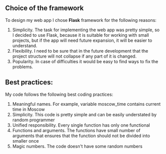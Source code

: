 ## Choice of the framework
To design my web app I chose **Flask** framework for the following reasons:
1. Simplicity. The task for implementing the web app was pretty simple, so I decided to use Flask, 
   because it is suitable for working with small projects, but if the app will need future expansion, it will be easier 
   to understand.
2. Flexibility. I need to be sure that in the future development that the project structure will not collapse 
   if any part of it is changed.
3. Popularity. In case of difficulties it would be easy to find ways to fix the problems.

## Best practices:
My code follows the following best coding practices:
1. Meaningful names. For example, variable moscow_time contains current time in Moscow
2. Simplicity. This code is pretty simple and can be easily understated by random programmer
3. Unified responsibility. Every single function has only one functional
4. Functions and arguments. The functions have small number of arguments that ensures that the function 
   should not be divided into smaller once 
5. Magic numbers. The code doesn't have some random numbers